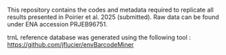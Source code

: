 This repository contains the codes and metadata required to replicate all results presented in Poirier et al. 2025 (submitted). Raw data can be found under ENA accession PRJEB96751.

trnL reference database was generated using the following tool : https://github.com/jflucier/envBarcodeMiner
